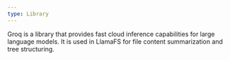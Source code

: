 ```yaml
---
type: Library
---
```


Groq is a library that provides fast cloud inference capabilities for large language models. It is used in LlamaFS for file content summarization and tree structuring.
